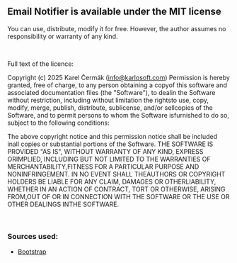 ##  Email Notifier is available under the MIT license

You can use, distribute, modify it for free. However, the author assumes no responsibility or warranty of any kind.

<br>

Full text of the licence:

Copyright (c) 2025 Karel Čermák (info@karlosoft.com)
Permission is hereby granted, free of charge, to any person obtaining a copyof this software and associated documentation files (the "Software"), to dealin the Software without restriction, including without limitation the rightsto use, copy, modify, merge, publish, distribute, sublicense, and/or sellcopies of the Software, and to permit persons to whom the Software isfurnished to do so, subject to the following conditions:

The above copyright notice and this permission notice shall be included inall copies or substantial portions of the Software.
THE SOFTWARE IS PROVIDED "AS IS", WITHOUT WARRANTY OF ANY KIND, EXPRESS ORIMPLIED, INCLUDING BUT NOT LIMITED TO THE WARRANTIES OF MERCHANTABILITY,FITNESS FOR A PARTICULAR PURPOSE AND NONINFRINGEMENT. IN NO EVENT SHALL THEAUTHORS OR COPYRIGHT HOLDERS BE LIABLE FOR ANY CLAIM, DAMAGES OR OTHERLIABILITY, WHETHER IN AN ACTION OF CONTRACT, TORT OR OTHERWISE, ARISING FROM,OUT OF OR IN CONNECTION WITH THE SOFTWARE OR THE USE OR OTHER DEALINGS INTHE SOFTWARE.


<br>

### Sources used:
- [Bootstrap](https://getbootstrap.com/)
